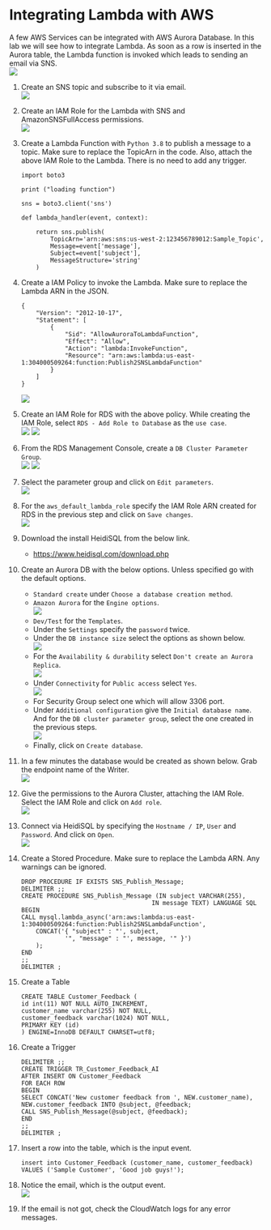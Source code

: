 # Integrating Lambda with AWS

A few AWS Services can be integrated with AWS Aurora Database. In this lab we will see how to integrate Lambda. As soon as a row is inserted in the Aurora table, the Lambda function is invoked which leads to sending an email via SNS.\
![](images/athena-overall-flow.png)

1. Create an SNS topic and subscribe to it via email.\
![](images/sns-topic-email-subscription.png)

1. Create an IAM Role for the Lambda with SNS and AmazonSNSFullAccess permissions.\
![](images/iam-role-with-sns-fa-policy.png)

1. Create a Lambda Function with `Python 3.8` to publish a message to a topic. Make sure to replace the TopicArn in the code. Also, attach the above IAM Role to the Lambda. There is no need to add any trigger.
    ```
    import boto3

    print ("loading function")

    sns = boto3.client('sns')

    def lambda_handler(event, context):

        return sns.publish(
            TopicArn='arn:aws:sns:us-west-2:123456789012:Sample_Topic',
            Message=event['message'],
            Subject=event['subject'],
            MessageStructure='string'
        )
    ```

1. Create a IAM Policy to invoke the Lambda. Make sure to replace the Lambda ARN in the JSON.
    ```
    {
        "Version": "2012-10-17",
        "Statement": [
            {
                "Sid": "AllowAuroraToLambdaFunction",
                "Effect": "Allow",
                "Action": "lambda:InvokeFunction",
                "Resource": "arn:aws:lambda:us-east-1:304000509264:function:Publish2SNSLambdaFunction"
            }
        ]
    }
    ```
    ![](images/invoke-lambda-policy.png)

1. Create an IAM Role for RDS with the above policy. While creating the IAM Role, select `RDS - Add Role to Database` as the `use case`.\
![](images/iam-rds-use-case.png)
![](images/role-for-rds.png)

1. From the RDS Management Console, create a `DB Cluster Parameter Group`.\
![](images/create-rds-parameter-group.png)
![](images/name-type-for-rds-parameter-group.png)

1. Select the parameter group and click on `Edit parameters`.\
![](images/rds-parameter-group-edit.png)

1. For the `aws_default_lambda_role` specify the IAM Role ARN created for RDS in the previous step and click on `Save changes`.\
![](images/rds-parameter-group-edit-2.png)

1. Download the install HeidiSQL from the below link.
    - https://www.heidisql.com/download.php

1. Create an Aurora DB with the below options. Unless specified go with the default options.
    - `Standard create` under `Choose a database creation method`.
    - `Amazon Aurora` for the `Engine options`.\
    ![](images/engine-options.png)
    - `Dev/Test` for the `Templates`.
    - Under the `Settings` specify the `password` twice.
    - Under the `DB instance size` select the options as shown below.\
    ![](images/db-instance-options.png.png)
    - For the `Availability & durability` select `Don't create an Aurora Replica`.\
    ![](images/no-aurora-replicas.png)
    - Under `Connectivity` for `Public access` select `Yes`.\
    ![](images/public-access-yes.png)
    - For Security Group select one which will allow 3306 port.
    - Under `Additional configuration` give the `Initial database name`. And for the `DB cluster parameter group`, select the one created in the previous steps.\
    ![](images/additional-configurations.png)
    - Finally, click on `Create database`.

1. In a few minutes the database would be created as shown below. Grab the endpoint name of the Writer.\
![](images/aurora-database-created.png)

1. Give the permissions to the Aurora Cluster, attaching the IAM Role. Select the IAM Role and click on `Add role`.\
![](images/aurora-iam-role.png)

1. Connect via HeidiSQL by specifying the `Hostname / IP`, `User` and `Password`. And click on `Open`.\
![](images/connect-2-db-with-heidisql.png)

1. Create a Stored Procedure. Make sure to replace the Lambda ARN. Any warnings can be ignored.
    ```
    DROP PROCEDURE IF EXISTS SNS_Publish_Message;
    DELIMITER ;;
    CREATE PROCEDURE SNS_Publish_Message (IN subject VARCHAR(255),
                                        IN message TEXT) LANGUAGE SQL
    BEGIN
    CALL mysql.lambda_async('arn:aws:lambda:us-east-1:304000509264:function:Publish2SNSLambdaFunction',
        CONCAT('{ "subject" : "', subject,
                '", "message" : "', message, '" }')
        );
    END
    ;;
    DELIMITER ;
    ```

1. Create a Table
    ```
    CREATE TABLE Customer_Feedback (
    id int(11) NOT NULL AUTO_INCREMENT,
    customer_name varchar(255) NOT NULL,
    customer_feedback varchar(1024) NOT NULL,
    PRIMARY KEY (id)
    ) ENGINE=InnoDB DEFAULT CHARSET=utf8;
    ```

1. Create a Trigger
    ```
    DELIMITER ;;
    CREATE TRIGGER TR_Customer_Feedback_AI
    AFTER INSERT ON Customer_Feedback
    FOR EACH ROW
    BEGIN
    SELECT CONCAT('New customer feedback from ', NEW.customer_name), NEW.customer_feedback INTO @subject, @feedback;
    CALL SNS_Publish_Message(@subject, @feedback);
    END
    ;;
    DELIMITER ;
    ```

1. Insert a row into the table, which is the input event.
    ```
    insert into Customer_Feedback (customer_name, customer_feedback) VALUES ('Sample Customer', 'Good job guys!');
    ```

1. Notice the email, which is the output event.\
![](images/email-output-event.png)

1. If the email is not got, check the CloudWatch logs for any error messages.